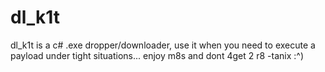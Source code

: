# dl_k1t
dl_k1t is a c# .exe dropper/downloader, use it when you need to execute a payload under tight situations... enjoy m8s and dont 4get 2 r8
-tanix :^)